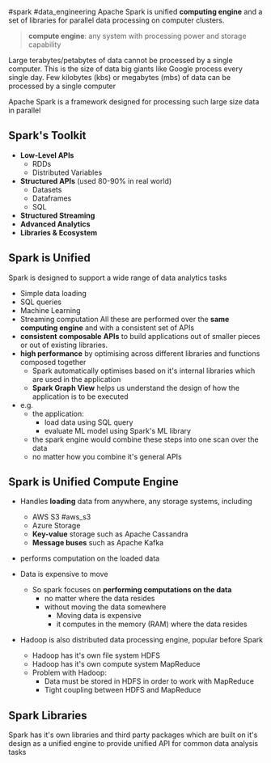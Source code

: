 #spark #data_engineering
Apache Spark is unified **computing engine** and a set of libraries for parallel data processing on computer clusters.
> **compute engine**: any system with processing power and storage capability

Large terabytes/petabytes of data cannot be processed by a single computer. This is the size of data big giants like Google process every single day.
Few kilobytes (kbs) or megabytes (mbs) of data can be processed by a single computer

 Apache Spark is a framework designed for processing such large size data in parallel

## Spark's Toolkit
- **Low-Level APIs**
	- RDDs
	- Distributed Variables
- **Structured APIs** (used 80-90% in real world)
	- Datasets
	- Dataframes
	- SQL
- **Structured Streaming**
- **Advanced Analytics**
- **Libraries & Ecosystem**

## Spark is Unified
Spark is designed to support a wide range of data analytics tasks
- Simple data loading
- SQL queries
- Machine Learning
- Streaming computation
All these are performed over the **same computing engine** and with a consistent set of APIs
- **consistent** **composable** **APIs** to build applications out of smaller pieces or out of existing libraries.
- **high performance** by optimising across different libraries and functions composed together
	- Spark automatically optimises based on it's internal libraries which are used in the application
	- **Spark Graph View** helps us understand the design of how the application is to be executed
- e.g. 
	- the application:
		- load data using SQL query
		- evaluate ML model using Spark's ML library
	- the spark engine would combine these steps into one scan over the data
	- no matter how you combine it's general APIs

## Spark is Unified Compute Engine
- Handles **loading** data from anywhere, any storage systems, including
	- AWS S3 #aws_s3 
	- Azure Storage
	- **Key-value** storage such as Apache Cassandra
	- **Message buses** such as Apache Kafka
- performs computation on the loaded data

- Data is expensive to move
	- So spark focuses on **performing computations on the data**
		- no matter where the data resides
		- without moving the data somewhere
			- Moving data is expensive
			- it computes in the memory (RAM) where the data resides
- Hadoop is also distributed data processing engine, popular before Spark
	- Hadoop has it's own file system HDFS
	- Hadoop has it's own compute system MapReduce
	- Problem with Hadoop:
		- Data must be stored in HDFS in order to work with MapReduce
		- Tight coupling between HDFS and MapReduce
## Spark Libraries
Spark has it's own libraries and third party packages which are built on it's design as a unified engine to provide unified API for common data analysis tasks